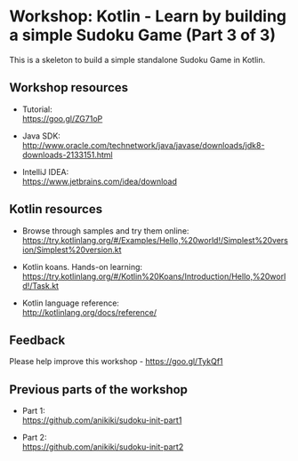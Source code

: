 # Workshop: Kotlin - Learn by building a simple Sudoku Game (Part 3 of 3)

This is a skeleton to build a simple standalone Sudoku Game in Kotlin.


## Workshop resources
* Tutorial:<br />
https://goo.gl/ZG71oP

* Java SDK:<br />
http://www.oracle.com/technetwork/java/javase/downloads/jdk8-downloads-2133151.html

* IntelliJ IDEA:<br />
https://www.jetbrains.com/idea/download


## Kotlin resources

* Browse through samples and try them online:<br />
https://try.kotlinlang.org/#/Examples/Hello,%20world!/Simplest%20version/Simplest%20version.kt

* Kotlin koans. Hands-on learning:<br />
https://try.kotlinlang.org/#/Kotlin%20Koans/Introduction/Hello,%20world!/Task.kt

* Kotlin language reference:<br />
http://kotlinlang.org/docs/reference/


## Feedback
Please help improve this workshop - https://goo.gl/TykQf1

## Previous parts of the workshop
* Part 1:<br />
https://github.com/anikiki/sudoku-init-part1

* Part 2:<br />
https://github.com/anikiki/sudoku-init-part2
